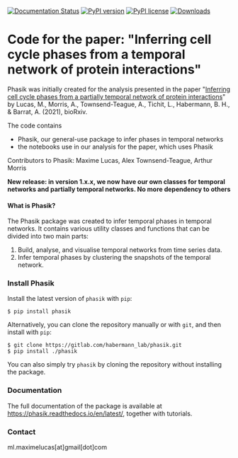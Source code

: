 [![Documentation Status](https://readthedocs.org/projects/phasik/badge/)](http://phasik.readthedocs.io/)
[![PyPI version](https://badge.fury.io/py/phasik.svg)](https://badge.fury.io/py/phasik)
[![PyPI license](https://img.shields.io/pypi/l/phasik.svg)](https://pypi.python.org/pypi/phasik/)
[![Downloads](https://static.pepy.tech/personalized-badge/phasik?period=total&units=international_system&left_color=grey&right_color=green&left_text=Downloads)](https://pepy.tech/project/phasik)

# Code for the paper: "Inferring cell cycle phases from a temporal network of protein interactions"

Phasik was initially created for the analysis presented in the paper "[Inferring cell cycle phases from a partially temporal network of protein interactions](https://doi.org/10.1101/2021.03.26.437187)" by Lucas, M., Morris, A., Townsend-Teague, A., Tichit, L., Habermann, B. H., & Barrat, A. (2021), bioRxiv.

The code contains
- Phasik, our general-use package to infer phases in temporal networks
- the notebooks use in our analysis for the paper, which uses Phasik

Contributors to Phasik: Maxime Lucas, Alex Townsend-Teague, Arthur Morris

**New release: in version 1.x.x, we now have our own classes for temporal networks and partially temporal networks. No more dependency to others**

#### What is Phasik?
The Phasik package was created to infer temporal phases in temporal networks.  It contains various utility classes and functions that can be divided into two main parts:

1. Build, analyse, and visualise temporal networks from time series data.
2. Infer temporal phases by clustering the snapshots of the temporal network.

### Install Phasik 

Install the latest version of `phasik` with `pip`:

```
$ pip install phasik
```

Alternatively, you can clone the repository manually or with `git`, and then install with `pip`:
```    
$ git clone https://gitlab.com/habermann_lab/phasik.git  
$ pip install ./phasik
```   
You can also simply try `phasik` by cloning the repository without installing the package.

### Documentation

The full documentation of the package is available at <https://phasik.readthedocs.io/en/latest/>, together with tutorials.

### Contact

ml.maximelucas[at]gmail[dot]com
